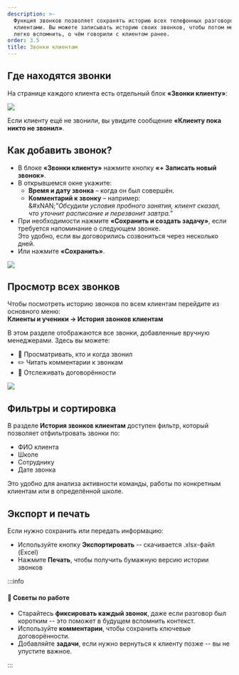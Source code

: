 ```yaml
---
description: >-
  Функция звонков позволяет сохранять историю всех телефонных разговоров с
  клиентами. Вы можете записывать историю своих звонков, чтобы потом можно было
  легко вспомнить, о чём говорили с клиентом ранее.
order: 3.5
title: Звонки клиентам
---
```


## Где находятся звонки

На странице каждого клиента есть отдельный блок **«Звонки клиенту»**:

![](./image%20(129).png)

Если клиенту ещё не звонили, вы увидите сообщение **«Клиенту пока никто не звонил»**.

## Как добавить звонок?

-  В блоке **«Звонки клиенту»**  нажмите кнопку **«+ Записать новый звонок»**.
-  В открывшемся окне укажите:
   -  **Время и дату звонка** – когда он был совершён.
   -  **Комментарий к звонку** – например:\
      &#xNAN;*"Обсудили условия пробного занятия, клиент сказал, что уточнит расписание и перезвонит завтра."*
-  При необходимости нажмите **«Сохранить и создать задачу»**, если требуется напоминание о следующем звонке.\
   Это удобно, если вы договорились созвониться через несколько дней.
-  Или нажмите **«Сохранить»**.

![](./image.png)

## Просмотр всех звонков

Чтобы посмотреть историю звонков по всем клиентам перейдите из основного меню:\
**Клиенты и ученики -> История звонков клиентам**

В этом разделе отображаются все звонки, добавленные вручную менеджерами. Здесь вы можете:

-  📄 Просматривать, кто и когда звонил
-  ✏️ Читать комментарии к звонкам
-  🧠 Отслеживать договорённости

![](./image%20(1).png)

## Фильтры и сортировка

В разделе **История звонков клиентам** доступен фильтр, который позволяет отфильтровать звонки по:

-  ФИО клиента
-  Школе
-  Сотруднику
-  Дате звонка

Это удобно для анализа активности команды, работы по конкретным клиентам или в определённой школе.

## Экспорт и печать

Если нужно сохранить или передать информацию:

-  Используйте кнопку **Экспортировать** -- скачивается .xlsx-файл (Excel)
-  Нажмите **Печать**, чтобы получить бумажную версию истории звонков

:::info 

#### 📝 Советы по работе

-  Старайтесь **фиксировать каждый звонок**, даже если разговор был коротким -- это поможет в будущем вспомнить контекст.
-  Используйте **комментарии**, чтобы сохранить ключевые договорённости.
-  Добавляйте **задачи**, если нужно вернуться к клиенту позже -- вы не упустите важное.

:::